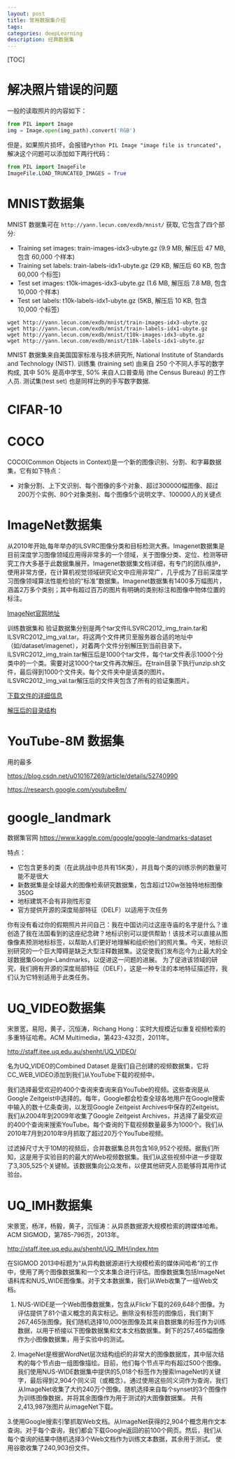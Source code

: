 ```yaml
---
layout: post
title: 常用数据集介绍
tags:
categories: deepLearning
description: 经典数据集
---
```


[TOC]

# 解决照片错误的问题

一般的读取照片的内容如下：

```python
from PIL import Image
img = Image.open(img_path).convert('RGB')
```

但是，如果照片损坏，会报错`Python PIL Image "image file is truncated"`，解决这个问题可以添加如下两行代码：

```python
from PIL import ImageFile
ImageFile.LOAD_TRUNCATED_IMAGES = True
```


# MNIST数据集

MNIST 数据集可在 `http://yann.lecun.com/exdb/mnist/` 获取, 它包含了四个部分:
* Training set images: train-images-idx3-ubyte.gz (9.9 MB, 解压后 47 MB, 包含 60,000 个样本)
* Training set labels: train-labels-idx1-ubyte.gz (29 KB, 解压后 60 KB, 包含 60,000 个标签)
* Test set images: t10k-images-idx3-ubyte.gz (1.6 MB, 解压后 7.8 MB, 包含 10,000 个样本)
* Test set labels: t10k-labels-idx1-ubyte.gz (5KB, 解压后 10 KB, 包含 10,000 个标签)

```shell
wget http://yann.lecun.com/exdb/mnist/train-images-idx3-ubyte.gz
wget http://yann.lecun.com/exdb/mnist/train-labels-idx1-ubyte.gz
wget http://yann.lecun.com/exdb/mnist/t10k-images-idx3-ubyte.gz
wget http://yann.lecun.com/exdb/mnist/t10k-labels-idx1-ubyte.gz
```

MNIST 数据集来自美国国家标准与技术研究所, National Institute of Standards and Technology (NIST). 训练集 (training set) 由来自 250 个不同人手写的数字构成, 其中 50% 是高中学生, 50% 来自人口普查局 (the Census Bureau) 的工作人员. 测试集(test set) 也是同样比例的手写数字数据.

# CIFAR-10

# COCO

COCO(Common Objects in Context)是一个新的图像识别、分割、和字幕数据集，它有如下特点：

* 对象分割、上下文识别、每个图像的多个对象、超过300000幅图像、超过200万个实例、80个对象类别、每个图像5个说明文字、100000人的关键点




# ImageNet数据集

从2010年开始,每年举办的ILSVRC图像分类和目标检测大赛。Imagenet数据集是目前深度学习图像领域应用得非常多的一个领域，关于图像分类、定位、检测等研究工作大多基于此数据集展开。Imagenet数据集文档详细，有专门的团队维护，使用非常方便，在计算机视觉领域研究论文中应用非常广，几乎成为了目前深度学习图像领域算法性能检验的“标准”数据集。Imagenet数据集有1400多万幅图片，涵盖2万多个类别；其中有超过百万的图片有明确的类别标注和图像中物体位置的标注。

[ImageNet官网地址](http://www.image-net.org/signup.php?next=download-images)

训练数据集和         验证数据集分别是两个tar文件ILSVRC2012_img_train.tar和ILSVRC2012_img_val.tar。将这两个文件拷贝至服务器合适的地址中（如/dataset/imagenet），对着两个文件分别解压到当前目录下。
ILSVRC2012_img_train.tar解压后是1000个tar文件，每个tar文件表示1000个分类中的一个类。需要对这1000个tar文件再次解压。在train目录下执行unzip.sh文件，最后得到1000个文件夹。每个文件夹中是该类的图片。ILSVRC2012_img_val.tar解压后的文件夹包含了所有的验证集图片。

[下载文件的详细信息](https://blog.csdn.net/fengbingchun/article/details/88606621)

[解压后的目录结构](https://blog.csdn.net/weixin_43896398/article/details/84762875)

# YouTube-8M 数据集

用的最多

https://blog.csdn.net/u010167269/article/details/52740990

https://research.google.com/youtube8m/

# google_landmark

数据集官网 https://www.kaggle.com/google/google-landmarks-dataset

特点：
*	它包含更多的类（在此挑战中总共有15K类），并且每个类的训练示例的数量可能不是很大
*	新数据集是全球最大的图像检索研究数据集，包含超过120w张独特地标图像350G
*	地标建筑不会有非刚性形变
*	官方提供开源的深度局部特征（DELF）以适用于次任务

你有没有看过你的假期照片并问自己：我在中国访问过这座寺庙的名字是什么？谁创造了我在法国看到的这座纪念碑？地标识别可以提供帮助！该技术可以直接从图像像素预测地标标签，以帮助人们更好地理解和组织他们的照片集。今天，地标识别研究的一个巨大障碍是缺乏大型注释数据集。这促使我们发布迄今为止最大的全球数据集Google-Landmarks，以促进这一问题的进展。
为了促进该领域的研究，我们拥有开源的深度局部特征（DELF），这是一种专注的本地特征描述符，我们认为它特别适用于此类任务。


# UQ_VIDEO数据集

宋景宽，易阳，黄子，沉恒涛，Richang Hong：实时大规模近似重复视频检索的多重特征哈希。ACM Multimedia，第423-432页，2011年。

http://staff.itee.uq.edu.au/shenht/UQ_VIDEO/

名为UQ_VIDEO的Combined Dataset 是我们自己创建的视频数据集，它将CC_WEB_VIDEO添加到我们从YouTube下载的视频中。

我们选择最受欢迎的400个查询来查询来自YouTube的视频。这些查询是从Google Zeitgeist中选择的。每年，Google都会检查全球各地用户在Google搜索中输入的数十亿条查询，以发现Google Zeitgeist Archives中保存的Zeitgeist。我们从2004年到2009年收集了Google Zeitgeist Archives，并选择了最受欢迎的400个查询来搜索YouTube。每个查询的下载视频数量最多为1000个。我们从2010年7月到2010年9月抓取了超过20万个YouTube视频。

过滤掉尺寸大于10M的视频后，合并数据集总共包含169,952个视频。据我们所知，这是用于实验目的的最大的Web视频数据集。我们从这些视频中进一步提取了3,305,525个关键帧。该数据集向公众发布，以便其他研究人员能够将其用作试验台。

# UQ_IMH数据集

宋景宽，杨洋，杨毅，黄子，沉恒涛：从异质数据源大规模检索的跨媒体哈希。ACM SIGMOD，第785-796页，2013年。

http://staff.itee.uq.edu.au/shenht/UQ_IMH/index.htm

在SIGMOD 2013中标题为“从异构数据源进行大规模检索的媒体间哈希”的工作中，使用了两个图像数据集和一个文本集合进行评估。图像数据集包括ImageNet语料库和NUS_WIDE图像集。对于文本数据集，我们从Web收集了一组Web文档。

1. NUS-WIDE是一个Web图像数据集，包含从Flickr下载的269,648个图像。为评估提供了81个语义概念的真实标记。删除没有标签的图像后，我们剩下267,465张图像。我们随机选择10,000张图像及其来自数据集的标签作为训练数据，以用于桥接以下图像数据集和文本文档数据集。剩下的257,465幅图像作为小图像数据集，用于实验中的测试。

2. ImageNet是根据WordNet层次结构组织的非常大的图像数据库，其中层次结构的每个节点由一组图像描绘。目前，他们每个节点平均有超过500个图像。我们使用NUS-WIDE数据集中提供的5,018个标签作为搜索ImageNet的关键字，最后得到2,904个同义词（或概念）。通过使用这些同义词作为查询，我们从ImageNet收集了大约240万个图像。随机选择来自每个synset的3个图像作为训练图像数据，并将其余图像作为用于测试的大图像数据集。
共有2,413,987张图片从imageNet下载。

3.使用Google搜索引擎抓取Web文档。从ImageNet获得的2,904个概念用作文本查询。对于每个查询，我们都会下载Google返回的前100个网页。然后，我们从每个查询的结果中随机选择3个Web文档作为训练文本数据，其余用于测试。
使用谷歌收集了240,903份文件。
